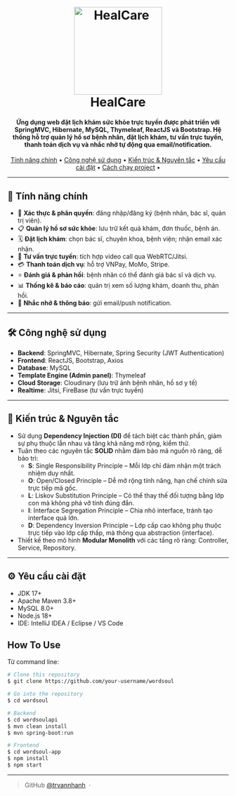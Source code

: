 
<h1 align="center">
  <br>
  <a href="https://github.com/trvannhanh/online-healthcare-system"><img src="https://res.cloudinary.com/dqpkxxzaf/image/upload/v1756790148/healcarelogo_jfh3x6.png" alt="HealCare" width="200"></a>
  <br>
  HealCare
  <br>
</h1>

<h4 align="center">
  Ứng dụng web đặt lịch khám sức khỏe trực tuyến được phát triển với SpringMVC, Hibernate, MySQL, Thymeleaf, ReactJS và Bootstrap. Hệ thống hỗ trợ quản lý hồ sơ bệnh nhân, đặt lịch khám, tư vấn trực tuyến, thanh toán dịch vụ và nhắc nhở tự động qua email/notification.
</h4>

<p align="center">
  <a href="#tính-năng-chính">Tính năng chính</a> •
  <a href="#-công-nghệ-sử-dụng">Công nghệ sử dụng</a> •
  <a href="#-kiến-trúc--nguyên-tắc">Kiến trúc & Nguyên tắc</a> •
  <a href="#-yêu-cầu-cài-đặt">Yêu cầu cài đặt</a> •
  <a href="#how-to-use">Cách chạy project</a> •
</p>

---

## 🚀 Tính năng chính

- 🔑 **Xác thực & phân quyền**: đăng nhập/đăng ký (bệnh nhân, bác sĩ, quản trị viên).  
- 📋 **Quản lý hồ sơ sức khỏe**: lưu trữ kết quả khám, đơn thuốc, bệnh án.  
- 🗓️ **Đặt lịch khám**: chọn bác sĩ, chuyên khoa, bệnh viện; nhận email xác nhận.  
- 🎥 **Tư vấn trực tuyến**: tích hợp video call qua WebRTC/Jitsi.  
- 💳 **Thanh toán dịch vụ**: hỗ trợ VNPay, MoMo, Stripe.  
- ⭐ **Đánh giá & phản hồi**: bệnh nhân có thể đánh giá bác sĩ và dịch vụ.  
- 📊 **Thống kê & báo cáo**: quản trị xem số lượng khám, doanh thu, phản hồi.  
- 🔔 **Nhắc nhở & thông báo**: gửi email/push notification.  

---

## 🛠 Công nghệ sử dụng

- **Backend**: SpringMVC, Hibernate, Spring Security (JWT Authentication)  
- **Frontend**: ReactJS, Bootstrap, Axios  
- **Database**: MySQL  
- **Template Engine (Admin panel)**: Thymeleaf  
- **Cloud Storage**: Cloudinary (lưu trữ ảnh bệnh nhân, hồ sơ y tế)  
- **Realtime**: Jitsi, FireBase (tư vấn trực tuyến)  

---

## 🔑 Kiến trúc & Nguyên tắc

- Sử dụng **Dependency Injection (DI)** để tách biệt các thành phần, giảm sự phụ thuộc lẫn nhau và tăng khả năng mở rộng, kiểm thử.  
- Tuân theo các nguyên tắc **SOLID** nhằm đảm bảo mã nguồn rõ ràng, dễ bảo trì:  
  - **S**: Single Responsibility Principle – Mỗi lớp chỉ đảm nhận một trách nhiệm duy nhất.  
  - **O**: Open/Closed Principle – Dễ mở rộng tính năng, hạn chế chỉnh sửa trực tiếp mã gốc.  
  - **L**: Liskov Substitution Principle – Có thể thay thế đối tượng bằng lớp con mà không phá vỡ tính đúng đắn.  
  - **I**: Interface Segregation Principle – Chia nhỏ interface, tránh tạo interface quá lớn.  
  - **D**: Dependency Inversion Principle – Lớp cấp cao không phụ thuộc trực tiếp vào lớp cấp thấp, mà thông qua abstraction (interface).  
- Thiết kế theo mô hình **Modular Monolith** với các tầng rõ ràng: Controller, Service, Repository.  

---

## ⚙️ Yêu cầu cài đặt

- JDK 17+  
- Apache Maven 3.8+  
- MySQL 8.0+  
- Node.js 18+  
- IDE: IntelliJ IDEA / Eclipse / VS Code  

## How To Use

Từ command line:

```bash
# Clone this repository
$ git clone https://github.com/your-username/wordsoul

# Go into the repository
$ cd wordsoul

# Backend
$ cd wordsoulapi
$ mvn clean install
$ mvn spring-boot:run

# Frontend
$ cd wordsoul-app
$ npm install
$ npm start
```

---

> GitHub [@trvannhanh](https://github.com/trvannhanh) &nbsp;&middot;&nbsp;

